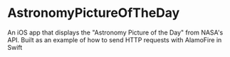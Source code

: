 # AstronomyPictureOfTheDay
An iOS app that displays the "Astronomy Picture of the Day" from NASA's API. Built as an example of how to send HTTP requests with AlamoFire in Swift
